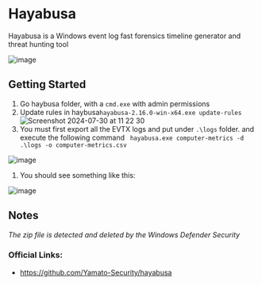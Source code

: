 # Hayabusa
Hayabusa is a Windows event log fast forensics timeline generator and threat hunting tool

![image](https://github.com/user-attachments/assets/f1240e27-618a-481b-a4d7-b0362f539684)


## Getting Started 
1. Go  haybusa folder, with a `cmd.exe` with admin permissions
1. Update rules in haybusa```hayabusa-2.16.0-win-x64.exe update-rules```
![Screenshot 2024-07-30 at 11 22 30](https://github.com/user-attachments/assets/f2a752b0-df74-4e55-a6f2-61d5f58df1ce)
1. You must first export all the EVTX logs and put under `.\logs` folder.  and execute the following command
``` hayabusa.exe computer-metrics -d .\logs -o computer-metrics.csv```

![image](https://github.com/user-attachments/assets/bb71b4a8-5c7c-4f86-8719-1259699dea45)

1. You should see something like this:

![image](https://github.com/user-attachments/assets/884f8307-51c7-420f-b468-d30e12a16b20)



## Notes

*The zip file is detected and deleted by the Windows Defender Security*


### Official Links: 
* https://github.com/Yamato-Security/hayabusa
